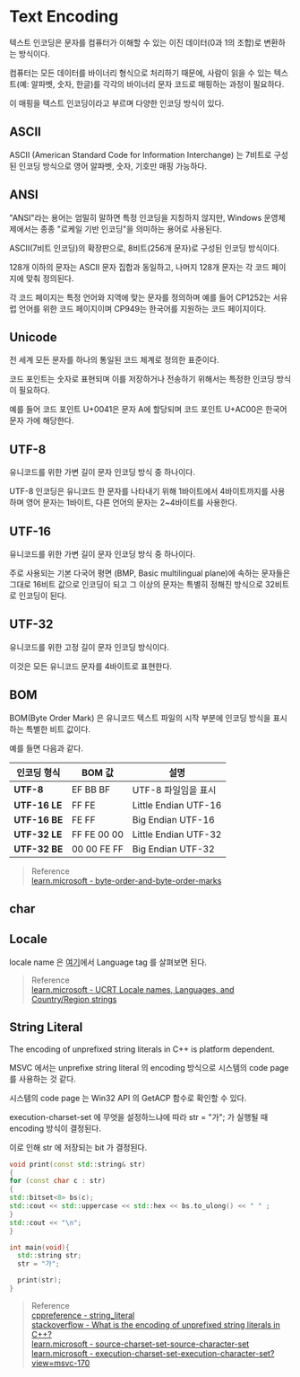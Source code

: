 # Text Encoding
텍스트 인코딩은 문자를 컴퓨터가 이해할 수 있는 이진 데이터(0과 1의 조합)로 변환하는 방식이다.

컴퓨터는 모든 데이터를 바이너리 형식으로 처리하기 때문에, 사람이 읽을 수 있는 텍스트(예: 알파벳, 숫자, 한글)를 각각의 바이너리 문자 코드로 매핑하는 과정이 필요하다.

이 매핑을 텍스트 인코딩이라고 부르며 다양한 인코딩 방식이 있다.

## ASCII

ASCII (American Standard Code for Information Interchange) 는 7비트로 구성된 인코딩 방식으로 영어 알파벳, 숫자, 기호만 매핑 가능하다.

## ANSI
"ANSI"라는 용어는 엄밀히 말하면 특정 인코딩을 지칭하지 않지만, Windows 운영체제에서는 종종 "로케일 기반 인코딩"을 의미하는 용어로 사용된다.

ASCII(7비트 인코딩)의 확장판으로, 8비트(256개 문자)로 구성된 인코딩 방식이다.

128개 이하의 문자는 ASCII 문자 집합과 동일하고, 나머지 128개 문자는 각 코드 페이지에 맞춰 정의된다.

각 코드 페이지는 특정 언어와 지역에 맞는 문자를 정의하며 예를 들어 CP1252는 서유럽 언어를 위한 코드 페이지이며 CP949는 한국어를 지원하는 코드 페이지이다.

## Unicode
전 세계 모든 문자를 하나의 통일된 코드 체계로 정의한 표준이다.

코드 포인트는 숫자로 표현되며 이를 저장하거나 전송하기 위해서는 특정한 인코딩 방식이 필요하다.

예를 들어 코드 포인트 U+0041은 문자 A에 할당되며 코드 포인트 U+AC00은 한국어 문자 가에 해당한다.

## UTF-8
유니코드를 위한 가변 길이 문자 인코딩 방식 중 하나이다.

UTF-8 인코딩은 유니코드 한 문자를 나타내기 위해 1바이트에서 4바이트까지를 사용하며 영어 문자는 1바이트, 다른 언어의 문자는 2~4바이트를 사용한다.

## UTF-16
유니코드를 위한 가변 길이 문자 인코딩 방식 중 하나이다.

주로 사용되는 기본 다국어 평면 (BMP, Basic multilingual plane)에 속하는 문자들은 그대로 16비트 값으로 인코딩이 되고 그 이상의 문자는 특별히 정해진 방식으로 32비트로 인코딩이 된다.

## UTF-32
유니코드를 위한 고정 길이 문자 인코딩 방식이다.

이것은 모든 유니코드 문자를 4바이트로 표현한다.

## BOM
BOM(Byte Order Mark) 은 유니코드 텍스트 파일의 시작 부분에 인코딩 방식을 표시하는 특별한 비트 값이다.

예를 들면 다음과 같다.

| **인코딩 형식**   | **BOM 값**                | **설명**                      |
|------------------|--------------------------|------------------------------|
| **UTF-8**        | EF BB BF                 | UTF-8 파일임을 표시            |
| **UTF-16 LE**    | FF FE                    | Little Endian UTF-16          |
| **UTF-16 BE**    | FE FF                    | Big Endian UTF-16             |
| **UTF-32 LE**    | FF FE 00 00              | Little Endian UTF-32          |
| **UTF-32 BE**    | 00 00 FE FF              | Big Endian UTF-32             |

> Reference  
> [learn.microsoft - byte-order-and-byte-order-marks](https://learn.microsoft.com/en-us/globalization/encoding/unicode-standard#byte-order-and-byte-order-marks)  

## char

## Locale

locale name 은 [여기](https://learn.microsoft.com/en-us/openspecs/windows_protocols/ms-lcid/a9eac961-e77d-41a6-90a5-ce1a8b0cdb9c)에서 Language tag 를 살펴보면 된다.

> Reference  
> [learn.microsoft - UCRT Locale names, Languages, and Country/Region strings](https://learn.microsoft.com/en-us/cpp/c-runtime-library/locale-names-languages-and-country-region-strings?view=msvc-170)    

## String Literal
The encoding of unprefixed string literals in C++ is platform dependent.

MSVC 에서는 unprefixe string literal 의 encoding 방식으로 시스템의 code page 를 사용하는 것 같다.

시스템의 code page 는 Win32 API 의 GetACP 함수로 확인할 수 있다.

execution-charset-set 에 무엇을 설정하느냐에 따라 str = "가"; 가 실행될 때 encoding 방식이 결정된다.

이로 인해 str 에 저장되는 bit 가 결정된다.

```cpp
void print(const std::string& str)
{
for (const char c : str)
{
std::bitset<8> bs(c);
std::cout << std::uppercase << std::hex << bs.to_ulong() << " " ;
}
std::cout << "\n";
}

int main(void){
  std::string str;
  str = "가";

  print(str);
}
```

> Reference  
> [cppreference - string_literal](https://en.cppreference.com/w/cpp/language/string_literal)    
> [stackoverflow - What is the encoding of unprefixed string literals in C++?](https://stackoverflow.com/questions/75172318/what-is-the-encoding-of-unprefixed-string-literals-in-c)  
> [learn.microsoft - source-charset-set-source-character-set](https://learn.microsoft.com/ko-kr/cpp/build/reference/source-charset-set-source-character-set?view=msvc-170)  
> [learn.microsoft - execution-charset-set-execution-character-set?view=msvc-170](https://learn.microsoft.com/en-us/cpp/build/reference/execution-charset-set-execution-character-set?view=msvc-170)  
